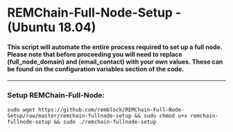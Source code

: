 # REMChain-Full-Node-Setup - (Ubuntu 18.04)

#### This script will automate the entire process required to set up a full node. Please note that before proceeding you will need to replace (full_node_domain) and (email_contact) with your own values. These can be found on the configuration variables section of the code.

***

### Setup REMChain-Full-Node:

```
sudo wget https://github.com/remblock/REMChain-Full-Node-Setup/raw/master/remchain-fullnode-setup && sudo chmod u+x remchain-fullnode-setup && sudo ./remchain-fullnode-setup
```

